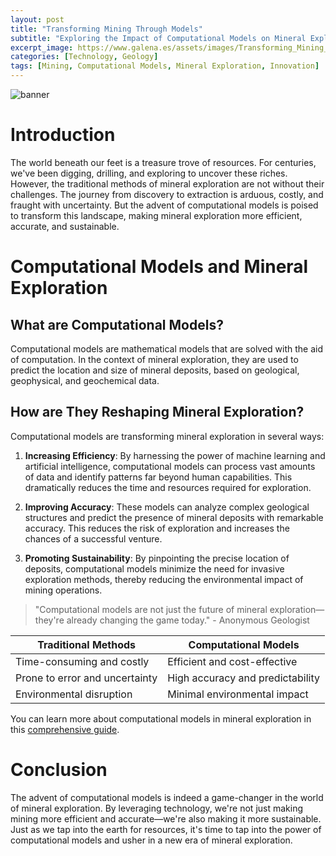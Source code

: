 ```yaml
---
layout: post
title: "Transforming Mining Through Models"
subtitle: "Exploring the Impact of Computational Models on Mineral Exploration"
excerpt_image: https://www.galena.es/assets/images/Transforming_Mining_Through_Models.png
categories: [Technology, Geology]
tags: [Mining, Computational Models, Mineral Exploration, Innovation]
---
```


![banner](https://www.galena.es/assets/images/Transforming_Mining_Through_Models.png "A digital illustration depicting advanced computational models used in mineral exploration, featuring geological layers, mineral deposits, and data analytics tools, symbolizing the transformation of mining through technology.")

# Introduction

The world beneath our feet is a treasure trove of resources. For centuries, we've been digging, drilling, and exploring to uncover these riches. However, the traditional methods of mineral exploration are not without their challenges. The journey from discovery to extraction is arduous, costly, and fraught with uncertainty. But the advent of computational models is poised to transform this landscape, making mineral exploration more efficient, accurate, and sustainable.

# Computational Models and Mineral Exploration

## What are Computational Models?

Computational models are mathematical models that are solved with the aid of computation. In the context of mineral exploration, they are used to predict the location and size of mineral deposits, based on geological, geophysical, and geochemical data.

## How are They Reshaping Mineral Exploration?

Computational models are transforming mineral exploration in several ways:

1. **Increasing Efficiency**: By harnessing the power of machine learning and artificial intelligence, computational models can process vast amounts of data and identify patterns far beyond human capabilities. This dramatically reduces the time and resources required for exploration.

2. **Improving Accuracy**: These models can analyze complex geological structures and predict the presence of mineral deposits with remarkable accuracy. This reduces the risk of exploration and increases the chances of a successful venture.

3. **Promoting Sustainability**: By pinpointing the precise location of deposits, computational models minimize the need for invasive exploration methods, thereby reducing the environmental impact of mining operations.

> "Computational models are not just the future of mineral exploration—they're already changing the game today." - Anonymous Geologist 

| Traditional Methods | Computational Models |
| --- | --- |
| Time-consuming and costly | Efficient and cost-effective |
| Prone to error and uncertainty | High accuracy and predictability |
| Environmental disruption | Minimal environmental impact |

You can learn more about computational models in mineral exploration in this [comprehensive guide](https://www.elsevier.com/books/computational-modelling-in-the-extraction-industries/ding/978-1-78242-154-2).

# Conclusion

The advent of computational models is indeed a game-changer in the world of mineral exploration. By leveraging technology, we're not just making mining more efficient and accurate—we're also making it more sustainable. Just as we tap into the earth for resources, it's time to tap into the power of computational models and usher in a new era of mineral exploration.